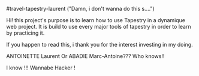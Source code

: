 #travel-tapestry-laurent
("Damn, i don't wanna do this s....")

Hi! this project's purpose is to learn how to use Tapestry in a dynamique web project.
It is build to use every major tools of tapestry in order to learn by practicing it.

If you happen to read this, i thank you for the interest investing in my doing.

ANTOINETTE Laurent
Or ABADIE Marc-Antoine??? Who knows!!

I know !!! Wannabe Hacker !